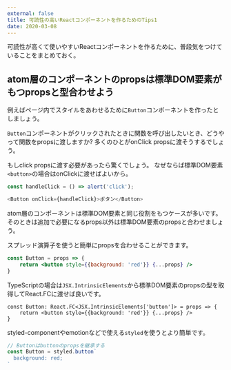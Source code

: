 ```yaml
---
external: false
title: 可読性の高いReactコンポーネントを作るためのTips1
date: 2020-03-08
---
```


可読性が高くて使いやすいReactコンポーネントを作るために、普段気をつけていることをまとめておく。

## atom層のコンポーネントのpropsは標準DOM要素がもつpropsと型合わせよう

例えばページ内でスタイルをあわせるために`Button`コンポーネントを作ったとしましょう。

`Button`コンポーネントがクリックされたときに関数を呼び出したいとき、どうやって関数をpropsに渡しますか?
多くのひとがonClick propsに渡そうするでしょう。

もしclick propsに渡す必要があったら驚くでしょう。
なぜならば標準DOM要素`<button>`の場合はonClickに渡せばよいから。

```js
const handleClick = () => alert('click');

<Button onClick={handleClick}>ボタン</Button>
```

atom層のコンポーネントは標準DOM要素と同じ役割をもつケースが多いです。
そのときは追加で必要になるprops以外は標準DOM要素のpropsと合わせましょう。

スプレッド演算子を使うと簡単にpropsを合わせることができます。

```jsx
const Button = props => {
	return <button style={{background: 'red'}} {...props} />
}
```

TypeScriptの場合は`JSX.IntrinsicElements`から標準DOM要素のpropsの型を取得してReact.FCに渡せば良いです。

```tsx
const Button: React.FC<JSX.IntrinsicElements['button']> = props => {
	return <button style={{background: 'red'}} {...props} />
}
```

styled-componentやemotionなどで使える`styled`を使うとより簡単です。

```js
// Buttonはbuttonのpropsを継承する
const Button = styled.button`
  background: red;
`
```
